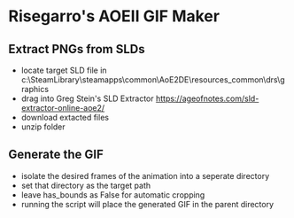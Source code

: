 # Risegarro's AOEII GIF Maker

## Extract PNGs from SLDs
* locate target SLD file in c:\SteamLibrary\steamapps\common\AoE2DE\resources\_common\drs\graphics
* drag into Greg Stein's SLD Extractor https://ageofnotes.com/sld-extractor-online-aoe2/
* download extacted files
* unzip folder

## Generate the GIF
* isolate the desired frames of the animation into a seperate directory
* set that directory as the target path
* leave has_bounds as False for automatic cropping
* running the script will place the generated GIF in the parent directory
